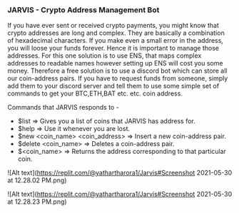 ### JARVIS - Crypto Address Management Bot

If you have ever sent or received crypto payments, you might know that crypto addresses are long and complex. They are basically a combination of hexadecimal characters. If you make even a small error in the address, you will loose your funds forever. Hence it is important to manage those addresses. For this one solution is to use ENS, that maps complex addresses to readable names however setting up ENS will cost you some money. Therefore a free solution is to use a discord bot which can store all our coin-address pairs. If you have to request funds from someone, simply add them to your discord server and tell them to use some simple set of commands to get your BTC,ETH,BAT etc. etc. coin address.
<br>

Commands that JARVIS responds to -
- $list => Gives you a list of coins that JARVIS has address for.
- $help => Use it whenever you are lost.
- $new <coin_name> <coin_address> => Insert a new coin-address pair.
- $delete <coin_name> => Deletes a coin-address pair.
- $<coin_name> => Returns the address corresponding to that particular coin.

![Alt text](https://replit.com/@yathartharora1/Jarvis#Screenshot 2021-05-30 at 12.28.02 PM.png)

![Alt text](https://replit.com/@yathartharora1/Jarvis#Screenshot 2021-05-30 at 12.28.23 PM.png)